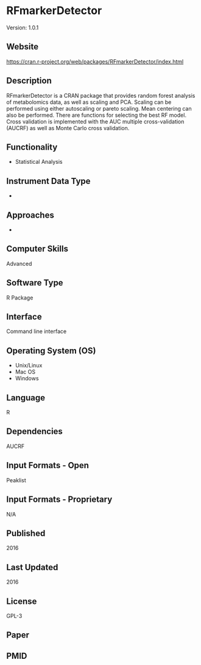 # RFmarkerDetector
Version: 1.0.1

## Website
https://cran.r-project.org/web/packages/RFmarkerDetector/index.html

## Description
RFmarkerDetector is a CRAN package that provides random forest analysis of metabolomics data, as well as scaling and PCA. Scaling can be performed using either autoscaling or pareto scaling. Mean centering can also be performed. There are functions for selecting the best RF model. Cross validation is implemented with the AUC multiple cross-validation (AUCRF) as well as Monte Carlo cross validation.

## Functionality
- Statistical Analysis

## Instrument Data Type
-

## Approaches
-

## Computer Skills
Advanced

## Software Type
R Package

## Interface
Command line interface

## Operating System (OS)
- Unix/Linux
- Mac OS
- Windows

## Language
R

## Dependencies
AUCRF

## Input Formats - Open
Peaklist

## Input Formats - Proprietary
N/A

## Published
2016

## Last Updated
2016

## License
GPL-3

## Paper

## PMID
